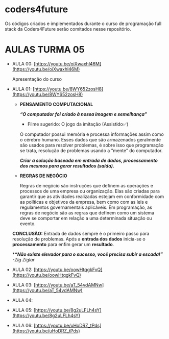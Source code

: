 # coders4future
Os códigos criados e implementados durante o curso de programação full stack da Coders4Future serão comitados nesse repositório.

# AULAS TURMA 05

- AULA 00: [https://youtu.be/oiXwaxhl46M](https://youtu.be/oiXwaxhl46M)
    
    Apresentação do curso
    
- AULA 01: [https://youtu.be/8WY652zosH8](https://youtu.be/8WY652zosH8)
    - ************************************************PENSAMENTO COMPUTACIONAL************************************************
        
        ***“O computador foi criado à nossa imagem e semelhança”***
        
        - Filme sugerido: O jogo da imitação (Assistido✅)
        
        O computador possui memória e processa informações assim como o cérebro humano. Esses dados que são armazenados geralmente são usados para resolver problemas, é sobre isso que programação se trata, resolução de problemas usando a ”mente” do computador.
        
        ***Criar a solução baseada em entrada de dados, processamento dos mesmos para gerar resultados (saída).***
        
    - ********************************REGRAS DE NEGÓCIO********************************
        
        Regras de negócio são instruções que definem as operações e processos de uma empresa ou organização. Elas são criadas para garantir que as atividades realizadas estejam em conformidade com as políticas e objetivos da empresa, bem como com as leis e regulamentos governamentais aplicáveis. Em programação, as regras de negócio são as regras que definem como um sistema deve se comportar em relação a uma determinada situação ou evento.
        
    
    **********************CONCLUSÃO:********************** Entrada de dados sempre é o primeiro passo para resolução de problemas. Após a **entrada dos dados** inicia-se o **processamento** para enfim gerar um **resultado**.
    
    ******“Não existe elevador para o sucesso, você precisa subir a escada!”**** -Zig Ziglar*
    
- AULA 02: [https://youtu.be/oowHtqgkFvQ](https://youtu.be/oowHtqgkFvQ)
    
    
- AULA 03: [https://youtu.be/aT_54vdAMNw](https://youtu.be/aT_54vdAMNw)
- AULA 04:
- AULA 05: [https://youtu.be/8g2uLFLh4sY](https://youtu.be/8g2uLFLh4sY)
- AULA 06: [https://youtu.be/uHoDRZ_tPds](https://youtu.be/uHoDRZ_tPds)
